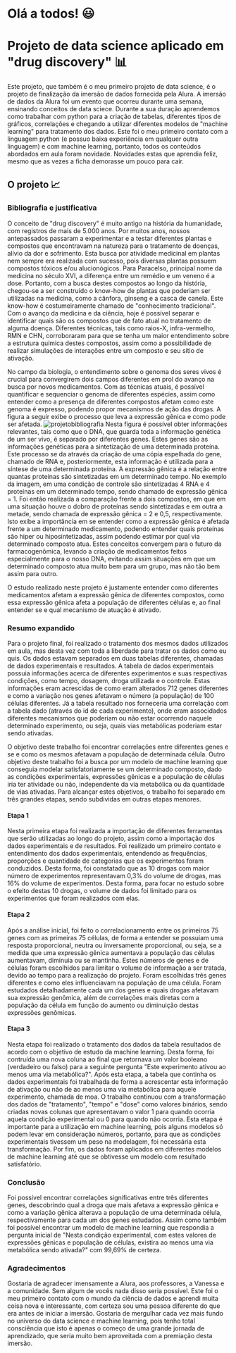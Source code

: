 # Olá a todos! 😃

# Projeto de data science aplicado em "drug discovery" 📊


Este projeto, que também é o meu primeiro projeto de data science, é o projeto de finalização da imersão de dados fornecida pela Alura. 
A imersão de dados da Alura foi um evento que ocorreu durante uma semana, ensinando conceitos de data sciece. Durante a sua duração aprendemos como trabalhar com python para a criação de tabelas, diferentes tipos de gráficos, correlações e chegando a utilizar diferentes modelos de "machine learning" para tratamento dos dados. Este foi o meu primeiro contato com a linguagem python (e possuo baixa experiência em qualquer outra linguagem) e com machine learning, portanto, todos os conteúdos abordados em aula foram novidade. Novidades estas que aprendia feliz, mesmo que as vezes a ficha demorasse um pouco para cair.

## O projeto 📈
### Bibliografia e justificativa
O conceito de "drug discovery" é muito antigo na história da humanidade, com registros de mais de 5.000 anos. Por muitos anos, nossos antepassados passaram a experimentar e a testar diferentes plantas e compostos que encontravam na natureza para o tratamento de doenças, alívio da dor e sofrimento. Esta busca por atividade medicinal em plantas nem sempre era realizada com sucesso, pois diversas plantas possuem compostos tóxicos e/ou alucionógicos. Para Paracelso, principal nome da medicina no século XVI, a diferença entre um remédio e um veneno é a dose. Portanto, com a busca destes compostos ao longo da história, chegou-se a ser construído o know-how de plantas que poderiam ser utilizadas na medicina, como a cânfora, ginseng e a casca de canela. Este know-how é costumeiramente chamado de "conhecimento tradicional".
Com o avanço da medicina e da ciência, hoje é possível separar e identificar quais são os compostos que de fato atual no tratamento de alguma doença. Diferentes técnicas, tais como raios-X, infra-vermelho, RMN e CHN, corroboraram para que se tenha um maior entendimento sobre a estrutura química destes compostos, assim como a possibilidade de realizar simulações de interações entre um composto e seu sítio de ativação. 

No campo da biologia, o entendimento sobre o genoma dos seres vivos é crucial para convergirem dois campos diferentes em prol do avanço na busca por novos medicamentos. Com as técnicas atuais, é possível quantificar e sequenciar o genoma de diferentes espécies, assim como entender como a presença de diferentes compostos afetam como este genoma é expresso, podendo propor mecanismos de ação das drogas. A figura a seguir exibe o processo que leva a expressão gênica e como pode ser afetada. 
![projetobibliografia](https://user-images.githubusercontent.com/82521315/117572832-1bf6fe00-b0ab-11eb-852e-7fb483221ad0.jpg)
Nesta figura é possível obter informações relevantes, tais como que o DNA, que guarda toda a informação genética de um ser vivo, é separado por diferentes genes. Estes genes são as informações genéticas para a sintetização de uma determinada proteína. Este processo se da através da criação de uma cópia espelhada do gene, chamado de RNA e, posteriormente, esta informação é utilizada para a síntese de uma determinada proteína. A expressão gênica é a relação entre quantas proteínas são sintetizadas em um determinado tempo. No exemplo da imagem, em uma condição de controle são sintetizadas 4 RNA e 4 proteínas em um determinado tempo, sendo chamado de expressão gênica = 1. Foi então realizada a comparação frente a dois compostos, em que em uma situação houve o dobro de proteínas sendo sintetizadas e em outra a metade, sendo chamada de expressão gênica = 2 e 0,5, respectivamente. Isto exibe a importância em se entender como a expressão gênica é afetada frente a um determinado medicamento, podendo entender quais proteínas são hiper ou hiposintetizadas, assim podendo estimar por qual via determinado composto atua. Estes conceitos convergem para o futuro da farmacogenômica, levando a criação de medicamentos feitos especialmente para o nosso DNA, evitando assim situações em que um determinado composto atua muito bem para um grupo, mas não tão bem assim para outro.

O estudo realizado neste projeto é justamente entender como diferentes medicamentos afetam a expressão gênica de diferentes compostos, como essa expressão gênica afeta a população de diferentes células e, ao final entender se e qual mecanismo de atuação é ativado.

### Resumo expandido
Para o projeto final, foi realizado o tratamento dos mesmos dados utilizados em aula, mas desta vez com toda a liberdade para tratar os dados como eu quis. Os dados estavam separados em duas tabelas diferentes, chamadas de dados experimentais e resultados. A tabela de dados experimentais possuia informações acerca de diferentes experimentos e suas respectivas condições, como tempo, dosagem, droga utilizada e o controle. Estas informações eram acrescidas de como eram alterados 712 genes diferentes e como a variação nos genes afetavam o número (a população) de 100 células diferentes. Já a tabela resultado nos forneceria uma correlação com a tabela dado (através do id de cada experimento), onde eram associdados diferentes mecanismos que poderiam ou não estar ocorrendo naquele determinado experimento, ou seja, quais vias metabólicas poderiam estar sendo ativadas. 

O objetivo deste trabalho foi encontrar correlações entre diferentes genes e se e como os mesmos afetavam a população de determinada célula. Outro objetivo deste trabalho foi a busca por um modelo de machine learning que conseguia modelar satisfatoriamente se um determinado composto, dado as condições experimentais, expressões gênicas e a população de células iria ter atividade ou não, independente da via metabólica ou da quantidade de vias ativadas. Para alcançar estes objetivos, o trabalho foi separado em três grandes etapas, sendo subdividas em outras etapas menores.
#### Etapa 1
Nesta primeira etapa foi realizada a importação de diferentes ferramentas que serão utilizadas ao longo do projeto, assim como a importação dos dados experimentais e de resultados. Foi realizado um primeiro contato e entendimento dos dados experimentais, entendendo as frequências, proporções e quantidade de categorias que os experimentos foram conduzidos. Desta forma, foi constatado que as 10 drogas com maior número de experimentos representavam 0,3% do volume de drogas, mas 16% do volume de experimentos. Desta forma, para focar no estudo sobre o efeito destas 10 drogas, o volume de dados foi limitado para os experimentos que foram realizados com elas.
#### Etapa 2
Após a análise inicial, foi feito o correlacionamento entre os primeiros 75 genes com as primeiras 75 células, de forma a entender se possuiam uma resposta proporcional, neutra ou inversamente proporcional, ou seja, se a medida que uma expressão gênica aumentava a população das células aumentavam, diminuia ou se mantinha. Estes números de genes e de células foram escolhidos para limitar o volume de informação a ser tratada, devido ao tempo para a realização do projeto. Foram escolhidas três genes diferentes e como eles influenciavam na população de uma célula. Foram estudados detalhadamente cada um dos genes e quais drogas afetavam sua expressão genômica, além de correlações mais diretas com a população da célula em função do aumento ou diminuição destas expressões genômicas.
#### Etapa 3
Nesta etapa foi realizado o tratamento dos dados da tabela resultados de acordo com o objetivo de estudo da machine learning. Desta forma, foi contruída uma nova coluna ao final que retornava um valor booleano (verdadeiro ou falso) para a seguinte pergunta "Este experimento ativou ao menos uma via metabólica?". Após esta etapa, a tabela que continha os dados experimentais foi trabalhada de forma a acrescentar esta informação de ativação ou não de ao menos uma via metabólica para aquele experimento, chamada de moa. O trabalho continuou com a transformação dos dados de "tratamento", "tempo" e "dose" como valores binários, sendo criadas novas colunas que apresentavam o valor 1 para quando ocorria aquela condição experimental ou 0 para quando não ocorria. Esta etapa é importante para a utilização em machine learning, pois alguns modelos só podem levar em consideração números, portanto, para que as condições experimentais tivessem um peso na modelagem, foi necessária esta transformação. Por fim, os dados foram aplicados em diferentes modelos de machine learning até que se obtivesse um modelo com resultado satisfatório. 
### Conclusão
Foi possível encontrar correlações significativas entre três diferentes genes, descobrindo qual a droga que mais afetava a expressão gênica e como a variação gênica alterava a população de uma determinada célula, respectivamente para cada um dos genes estudados. Assim como também foi possível encontrar um modelo de machine learning que respondia a pergunta inicial de "Nesta condição experimental, com estes valores de expressões gênicas e população de células, existira ao menos uma via metabólica sendo ativada?" com 99,69% de certeza. 
### Agradecimentos
Gostaria de agradecer imensamente a Alura, aos professores, a Vanessa e a comunidade. Sem algum de vocês nada disso seria possível. Este foi o meu primeiro contato com o mundo da ciência de dados e aprendi muita coisa nova e interessante, com certeza sou uma pessoa diferente do que era antes de iniciar a imersão. Gostaria de mergulhar cada vez mais fundo no universo do data science e machine learning, pois tenho total consciência que isto é apenas o começo de uma grande jornada de aprendizado, que seria muito bem aproveitada com a premiação desta imersão.
